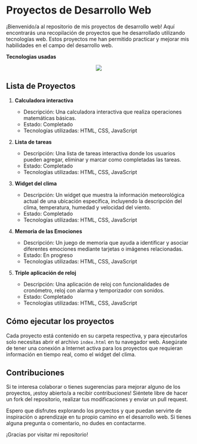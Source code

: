 # Proyectos de Desarrollo Web

¡Bienvenido/a al repositorio de mis proyectos de desarrollo web! Aquí encontrarás una recopilación de proyectos que he desarrollado utilizando tecnologías web. Estos proyectos me han permitido practicar y mejorar mis habilidades en el campo del desarrollo web.

**Tecnologias usadas**
<p align="center">
  <a href="https://skillicons.dev">
    <img src="https://skillicons.dev/icons?i=js,html,css" />
  </a>
</p>

## Lista de Proyectos

1. **Calculadora interactiva**
   - Descripción: Una calculadora interactiva que realiza operaciones matemáticas básicas.
   - Estado: Completado
   - Tecnologías utilizadas: HTML, CSS, JavaScript

2. **Lista de tareas**
   - Descripción: Una lista de tareas interactiva donde los usuarios pueden agregar, eliminar y marcar como completadas las tareas.
   - Estado: Completado
   - Tecnologías utilizadas: HTML, CSS, JavaScript

3. **Widget del clima**
   - Descripción: Un widget que muestra la información meteorológica actual de una ubicación específica, incluyendo la descripción del clima, temperatura, humedad y velocidad del viento.
   - Estado: Completado
   - Tecnologías utilizadas: HTML, CSS, JavaScript

4. **Memoria de las Emociones**
   - Descripción: Un juego de memoria que ayuda a identificar y asociar diferentes emociones mediante tarjetas o imágenes relacionadas.
   - Estado: En progreso
   - Tecnologías utilizadas: HTML, CSS, JavaScript

5. **Triple aplicación de reloj**
   - Descripción: Una aplicación de reloj con funcionalidades de cronómetro, reloj con alarma y temporizador con sonidos.
   - Estado: Completado
   - Tecnologías utilizadas: HTML, CSS, JavaScript

## Cómo ejecutar los proyectos

Cada proyecto está contenido en su carpeta respectiva, y para ejecutarlos solo necesitas abrir el archivo `index.html` en tu navegador web. Asegúrate de tener una conexión a Internet activa para los proyectos que requieran información en tiempo real, como el widget del clima.

## Contribuciones

Si te interesa colaborar o tienes sugerencias para mejorar alguno de los proyectos, ¡estoy abierto/a a recibir contribuciones! Siéntete libre de hacer un fork del repositorio, realizar tus modificaciones y enviar un pull request.

Espero que disfrutes explorando los proyectos y que puedan servirte de inspiración o aprendizaje en tu propio camino en el desarrollo web. Si tienes alguna pregunta o comentario, no dudes en contactarme.

¡Gracias por visitar mi repositorio!
